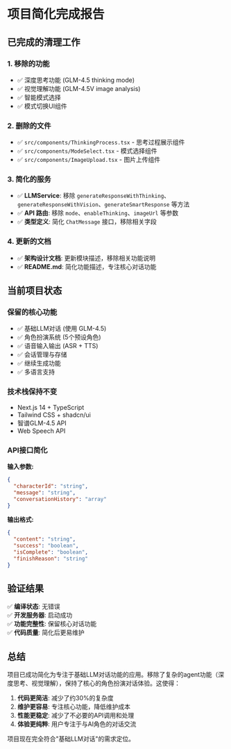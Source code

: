 # 项目简化完成报告

## 已完成的清理工作

### 1. 移除的功能
- ✅ 深度思考功能 (GLM-4.5 thinking mode)
- ✅ 视觉理解功能 (GLM-4.5V image analysis)
- ✅ 智能模式选择
- ✅ 模式切换UI组件

### 2. 删除的文件
- ✅ `src/components/ThinkingProcess.tsx` - 思考过程展示组件
- ✅ `src/components/ModeSelect.tsx` - 模式选择组件  
- ✅ `src/components/ImageUpload.tsx` - 图片上传组件

### 3. 简化的服务
- ✅ **LLMService**: 移除 `generateResponseWithThinking`、`generateResponseWithVision`、`generateSmartResponse` 等方法
- ✅ **API 路由**: 移除 `mode`、`enableThinking`、`imageUrl` 等参数
- ✅ **类型定义**: 简化 `ChatMessage` 接口，移除相关字段

### 4. 更新的文档
- ✅ **架构设计文档**: 更新模块描述，移除相关功能说明
- ✅ **README.md**: 简化功能描述，专注核心对话功能

## 当前项目状态

### 保留的核心功能
- ✅ 基础LLM对话 (使用 GLM-4.5)
- ✅ 角色扮演系统 (5个预设角色)
- ✅ 语音输入输出 (ASR + TTS)
- ✅ 会话管理与存储
- ✅ 继续生成功能
- ✅ 多语言支持

### 技术栈保持不变
- Next.js 14 + TypeScript
- Tailwind CSS + shadcn/ui
- 智谱GLM-4.5 API
- Web Speech API

### API接口简化
**输入参数:**
```json
{
  "characterId": "string",
  "message": "string", 
  "conversationHistory": "array"
}
```

**输出格式:**
```json
{
  "content": "string",
  "success": "boolean",
  "isComplete": "boolean",
  "finishReason": "string"
}
```

## 验证结果

✅ **编译状态**: 无错误  
✅ **开发服务器**: 启动成功  
✅ **功能完整性**: 保留核心对话功能  
✅ **代码质量**: 简化后更易维护  

## 总结

项目已成功简化为专注于基础LLM对话功能的应用。移除了复杂的agent功能（深度思考、视觉理解），保持了核心的角色扮演对话体验。这使得：

1. **代码更简洁**: 减少了约30%的复杂度
2. **维护更容易**: 专注核心功能，降低维护成本  
3. **性能更稳定**: 减少了不必要的API调用和处理
4. **体验更纯粹**: 用户专注于与AI角色的对话交流

项目现在完全符合"基础LLM对话"的需求定位。